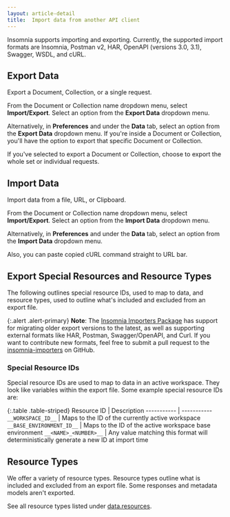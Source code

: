 ```yaml
---
layout: article-detail
title:  Import data from another API client
---
```


<!-- for docs rework: revise this page like we normally would -->

Insomnia supports importing and exporting. Currently, the supported import formats are Insomnia, Postman v2, HAR, OpenAPI (versions 3.0, 3.1), Swagger, WSDL, and cURL.

## Export Data

Export a Document, Collection, or a single request.

From the Document or Collection name dropdown menu, select **Import/Export**. Select an option from the **Export Data** dropdown menu.

Alternatively, in **Preferences** and under the **Data** tab, select an option from the **Export Data** dropdown menu. If you're inside a Document or Collection, you'll have the option to export that specific Document or Collection.

If you've selected to export a Document or Collection, choose to export the whole set or individual requests.

## Import Data

Import data from a file, URL, or Clipboard.

From the Document or Collection name dropdown menu, select **Import/Export**. Select an option from the **Import Data** dropdown menu.

Alternatively, in **Preferences** and under the **Data** tab, select an option from the **Import Data** dropdown menu.

Also, you can paste copied cURL command straight to URL bar.

## Export Special Resources and Resource Types

The following outlines special resource IDs, used to map to data, and resource types, used to outline what's included and excluded from an export file.

{:.alert .alert-primary}
**Note**: The [Insomnia Importers Package](https://github.com/Kong/insomnia/tree/develop/packages/insomnia/src/utils/importers) has support for migrating older export versions to the latest, as well as supporting external formats like HAR, Postman, Swagger/OpenAPI, and Curl. If you want to contribute new formats, feel free to submit a pull request to the [insomnia-importers](https://github.com/Kong/insomnia/tree/develop/packages/insomnia/src/utils/importers) on GitHub.

### Special Resource IDs

Special resource IDs are used to map to data in an active workspace. They look like variables within the export file. Some example special resource IDs are:

{:.table .table-striped}
Resource ID | Description
----------- | -----------
`__WORKSPACE_ID__` | Maps to the ID of the currently active workspace
`__BASE_ENVIRONMENT_ID__` | Maps to the ID of the active workspace base environment
`__<NAME>_<NUMBER>__` |  Any value matching this format will deterministically generate a new ID at import time

## Resource Types

We offer a variety of resource types. Resource types outline what is included and excluded from an export file. Some responses and metadata models aren't exported.

See all resource types listed under [data.resources](https://github.com/Kong/insomnia/blob/7abde2a01700f587179941b3231fb1078fcb1e41/packages/insomnia-app/app/common/export.ts#L185-L198).
